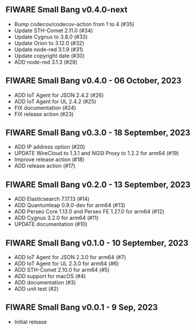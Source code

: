 ## FIWARE Small Bang v0.4.0-next

-   Bump codecov/codecov-action from 1 to 4 (#35)
-   Update STH-Comet 2.11.0 (#34)
-   Update Cygnus to 3.8.0 (#33)
-   Update Orion to 3.12.0 (#32)
-   Update node-red 3.1.9 (#31)
-   Update copyright date (#30)
-   ADD node-red 3.1.3 (#29)

## FIWARE Small Bang v0.4.0 - 06 October, 2023

-   ADD IoT Agent for JSON 2.4.2 (#26)
-   ADD IoT Agent for UL 2.4.2 (#25)
-   FIX documentation (#24)
-   FIX release action (#23)

## FIWARE Small Bang v0.3.0 - 18 September, 2023

-   ADD IP address option (#20)
-   UPDATE WireCloud to 1.3.1 and NGSI Proxy to 1.2.2 for arm64 (#19)
-   Improve release action (#18)
-   ADD release action (#17)

## FIWARE Small Bang v0.2.0 - 13 September, 2023

-   ADD Elasticsearch 7.17.13 (#14)
-   ADD Quantumleap 0.9.0-dev for arm64 (#13)
-   ADD Perseo Core 1.13.0 and Perseo FE 1.27.0 for arm64 (#12)
-   ADD Cygnus 3.2.0 for arm64 (#11)
-   UPDATE documentation (#10)

## FIWARE Small Bang v0.1.0 - 10 September, 2023

-   ADD IoT Agent for JSON 2.3.0 for arm64 (#7)
-   ADD IoT Agent for UL 2.3.0 for arm64 (#6)
-   ADD STH-Comet 2.10.0 for arm64 (#5)
-   ADD support for macOS (#4)
-   ADD documentation (#3)
-   ADD unit test (#2)

## FIWARE Small Bang v0.0.1 - 9 Sep, 2023

-   Initial release
